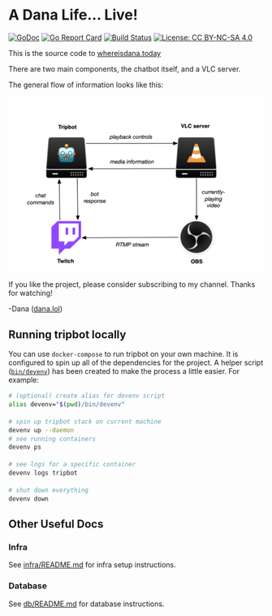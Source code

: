 # A Dana Life... Live!

[![GoDoc](https://godoc.org/github.com/dmerrick/tripbot?status.svg)](https://godoc.org/github.com/dmerrick/tripbot)
[![Go Report Card](https://goreportcard.com/badge/github.com/dmerrick/tripbot)](https://goreportcard.com/report/github.com/dmerrick/tripbot)
[![Build Status](https://img.shields.io/endpoint.svg?url=https%3A%2F%2Factions-badge.atrox.dev%2Fdmerrick%2Ftripbot%2Fbadge&style=flat)](https://actions-badge.atrox.dev/dmerrick/tripbot/goto)
[![License: CC BY-NC-SA 4.0](https://img.shields.io/badge/License-CC%20BY--NC--SA%204.0-lightgrey.svg)](https://creativecommons.org/licenses/by-nc-sa/4.0/)

This is the source code to [whereisdana.today](http://whereisdana.today)

There are two main components, the chatbot itself, and a VLC server.

The general flow of information looks like this:

![](assets/infra-diagram.png)

If you like the project, please consider subscribing to my channel.
Thanks for watching!

-Dana ([dana.lol](https://dana.lol))


## Running tripbot locally

You can use `docker-compose` to run tripbot on your own machine.
It is configured to spin up all of the dependencies for the project.
A helper script ([`bin/devenv`](https://github.com/dmerrick/tripbot/blob/master/bin/devenv)) has been created to make the process a little easier.
For example:

```bash
# (optional) create alias for devenv script
alias devenv="$(pwd)/bin/devenv"

# spin up tripbot stack on current machine
devenv up --daemon
# see running containers
devenv ps

# see logs for a specific container
devenv logs tripbot

# shut down everything
devenv down
```


## Other Useful Docs

### Infra

See [infra/README.md](infra/README.md) for infra setup instructions.

### Database

See [db/README.md](#) for database instructions.


